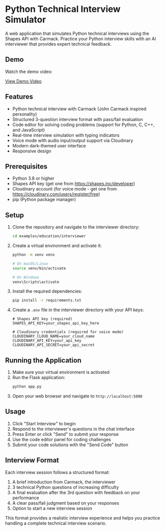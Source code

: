 # Python Technical Interview Simulator

A web application that simulates Python technical interviews using the Shapes API with Carmack. Practice your Python interview skills with an AI interviewer that provides expert technical feedback.

## Demo

Watch the demo video:

[View Demo Video](https://drive.google.com/file/d/1SnbHBJd61DwKM5JMAEAytU_FgautJgNn/view?usp=sharing)

## Features

- Python technical interview with Carmack (John Carmack inspired personality)
- Structured 3-question interview format with pass/fail evaluation
- Code editor for solving coding problems (support for Python, C, C++, and JavaScript)
- Real-time interview simulation with typing indicators
- Voice mode with audio input/output support via Cloudinary
- Modern dark-themed user interface
- Responsive design

## Prerequisites

- Python 3.8 or higher
- Shapes API key (get one from https://shapes.inc/developer)
- Cloudinary account (for voice mode - get one from https://cloudinary.com/users/register/free)
- pip (Python package manager)

## Setup

1. Clone the repository and navigate to the interviewer directory:
   ```bash
   cd examples/education/interviewer
   ```

2. Create a virtual environment and activate it:
   ```bash
   python -m venv venv
   
   # On macOS/Linux
   source venv/bin/activate
   
   # On Windows
   venv\Scripts\activate
   ```

3. Install the required dependencies:
   ```bash
   pip install -r requirements.txt
   ```

4. Create a `.env` file in the interviewer directory with your API keys:
   ```
   # Shapes API key (required)
   SHAPES_API_KEY=your_shapes_api_key_here
   
   # Cloudinary credentials (required for voice mode)
   CLOUDINARY_CLOUD_NAME=your_cloud_name
   CLOUDINARY_API_KEY=your_api_key
   CLOUDINARY_API_SECRET=your_api_secret
   ```

## Running the Application

1. Make sure your virtual environment is activated
2. Run the Flask application:
   ```bash
   python app.py
   ```
3. Open your web browser and navigate to `http://localhost:5000`

## Usage

1. Click "Start Interview" to begin
2. Respond to the interviewer's questions in the chat interface
3. Press Enter or click "Send" to submit your response
4. Use the code editor panel for coding challenges
5. Submit your code solutions with the "Send Code" button

## Interview Format

Each interview session follows a structured format:

1. A brief introduction from Carmack, the interviewer
2. 3 technical Python questions of increasing difficulty
3. A final evaluation after the 3rd question with feedback on your performance
4. A clear pass/fail judgment based on your responses
5. Option to start a new interview session

This format provides a realistic interview experience and helps you practice handling a complete technical interview scenario.

